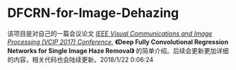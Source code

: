 # DFCRN-for-Image-Dehazing

该项目是对自己的一篇会议论文 *[IEEE Visual Communications and Image Processing (VCIP 2017) Conference](http://www.vcip2017.org/home)*,  **《Deep Fully Convolutional Regression Networks for Single Image Haze Removal》** 的简单介绍。后续会更新更加详细的内容，相关代码也会陆续更新。2018/1/22 0:06:24 

